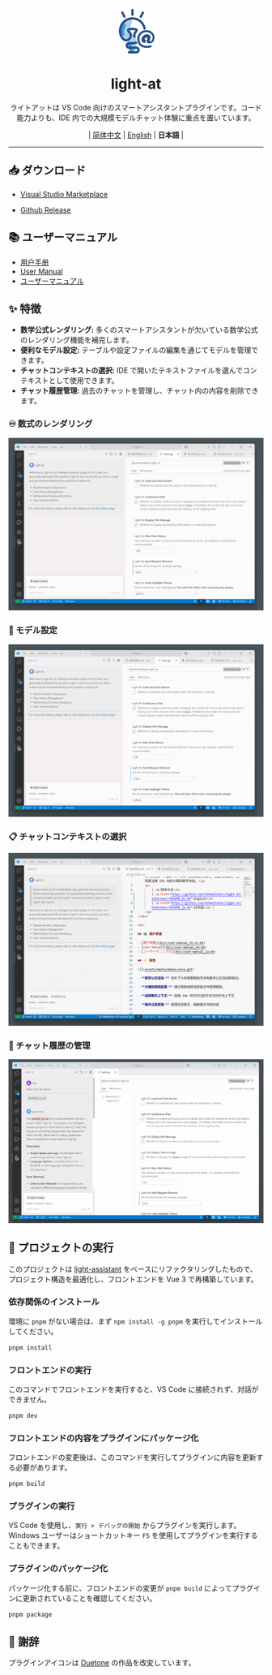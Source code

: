 <div align="center">
    <img src="assets/icons/light-at.png" width="90px" height="90px"/>
    <h1 align="center">light-at</h1>
    <p>ライトアットは VS Code 向けのスマートアシスタントプラグインです。コード能力よりも、IDE 内での大規模モデルチャット体験に重点を置いています。</p>
    <p>
        | <a href="https://github.com/HiMeditator/light-at/blob/main/README.md">简体中文</a>
        | <a href="https://github.com/HiMeditator/light-at/blob/main/README_en.md">English</a>
        | <b>日本語</b> |
    </p>
</div>

<hr>

## 📥 ダウンロード

- [Visual Studio Marketplace](https://marketplace.visualstudio.com/items?itemName=himeditator.light-at)

- [Github Release](https://github.com/HiMeditator/light-at/releases)

## 📚 ユーザーマニュアル

- [用户手册](docs/user-manual_zh-cn.md)
- [User Manual](docs/user-manual_en.md)
- [ユーザーマニュアル](docs/user-manual_ja.md)

## ✨ 特徴

- **数学公式レンダリング:** 多くのスマートアシスタントが欠いている数学公式のレンダリング機能を補完します。
- **便利なモデル設定:** テーブルや設定ファイルの編集を通じてモデルを管理できます。
- **チャットコンテキストの選択:** IDE で開いたテキストファイルを選んでコンテキストとして使用できます。
- **チャット履歴管理:** 過去のチャットを管理し、チャット内の内容を削除できます。

### ♾️ 数式のレンダリング

![](assets/media/render.gif)

### 📝 モデル設定

![](assets/media/model.gif)

### 📋 チャットコンテキストの選択

![](assets/media/context.gif)

### 💬 チャット履歴の管理

![](assets/media/history.gif)


## 🚀 プロジェクトの実行

このプロジェクトは [light-assistant](https://github.com/HiMeditator/light-assistant) をベースにリファクタリングしたもので、プロジェクト構造を最適化し、フロントエンドを Vue 3 で再構築しています。

### 依存関係のインストール

環境に `pnpm` がない場合は、まず `npm install -g pnpm` を実行してインストールしてください。

```bash
pnpm install
```

### フロントエンドの実行

このコマンドでフロントエンドを実行すると、VS Code に接続されず、対話ができません。

```bash
pnpm dev
```

### フロントエンドの内容をプラグインにパッケージ化

フロントエンドの変更後は、このコマンドを実行してプラグインに内容を更新する必要があります。

```bash
pnpm build
```

### プラグインの実行

VS Code を使用し、`実行 > デバッグの開始` からプラグインを実行します。Windows ユーザーはショートカットキー `F5` を使用してプラグインを実行することもできます。

### プラグインのパッケージ化

パッケージ化する前に、フロントエンドの変更が `pnpm build` によってプラグインに更新されていることを確認してください。

```bash
pnpm package
```

## 👏 謝辞

プラグインアイコンは [Duetone](assets/icons/credits.md) の作品を改変しています。